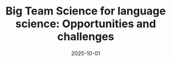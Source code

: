---
title: "Big Team Science for language science: Opportunities and challenges "
collection: publications
permalink: /publication/2025-10-01-faytak-bts-2025
date: 2025-10-01
venue: 'Linguistics: An Interdisciplinary Journal of the Language Sciences'
citation: 'Faytak, M., _. Kadavá, O. Özsoy, C. Xu, […], <strong>Bevivino, D.</strong>, […], &amp; Buchanan, E.M. and Roettger, T.B. (accepted). Big Team Science for Language Science: Opportunities and Challenges [\[preprint at https://osf.io/3pkj6\]](https://osf.io/3pkj6)'
category: inprogress
---
